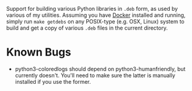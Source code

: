 Support for building various Python libraries in `.deb` form, as used by
various of my utilities. Assuming you have [Docker](https://www.docker.com/)
installed and running, simply run `make getdebs` on any POSIX-type (e.g. OSX,
Linux) system to build and get a copy of various `.deb` files in the current
directory.

# Known Bugs

* python3-coloredlogs should depend on python3-humanfriendly, but currently
  doesn't. You'll need to make sure the latter is manually installed if you
  use the former.
